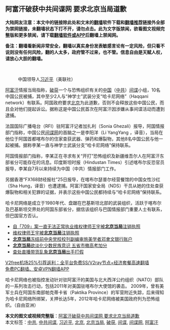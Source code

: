  <h2>阿富汗破获中共间谍网 要求北京当局道歉</h2> <p class="notice"><b>大陆网友注意：本文中的链接除此处和文末的<a href="https://github.com/bannedbook/fanqiang" >翻墙</a>软件下载和<a href="https://github.com/killgcd/justmysocks/blob/master/README.md">翻墙推荐</a>链接外全部为禁网链接，未翻墙状态下打不开，请勿点击。此为文字版禁闻，欲看图文视频完整版和更多禁闻，请下载<a href="https://github.com/bannedbook/fanqiang">翻墙软件或APP</a>后翻墙上禁闻网。</p><p>备注：翻墙看新闻非常安全，翻墙以真实身份发表敏感言论有一定风险，但只看不说则没有任何风险，翻的人太多，政府管不过来，也不管。信息自由是天赋人权，请放心大胆的翻墙。</b></p>  <div class="entry"> <br /> <figure><figcaption class="wp-caption-text">中国领导人<a href="https://www.bannedbook.org/bnews/tag/%e4%b9%a0%e8%bf%91%e5%b9%b3/" class="st_tag internal_tag" rel="tag" title="标签 习近平 下的日志">习近平</a>（美联社）</figcaption></figure> <p><a href="https://www.bannedbook.org/bnews/tag/%e9%98%bf%e5%af%8c%e6%b1%97/" class="st_tag internal_tag" rel="tag" title="标签 阿富汗 下的日志">阿富汗</a>情报当局指称，<a href="https://www.bannedbook.org/bnews/tag/%E7%A0%B4%E8%8E%B7/" class="st_tag internal_tag" rel="tag" title="标签 破获 下的日志">破获</a>一个与恐怖组织有关的<span class='wp_keywordlink_affiliate'><a href="https://www.bannedbook.org/" title="中国" target="_blank">中国</a></span>（<a href="https://www.bannedbook.org/bnews/tag/%e4%b8%ad%e5%85%b1/" class="st_tag internal_tag" rel="tag" title="标签 中共 下的日志">中共</a>）<a href="https://www.bannedbook.org/bnews/tag/%e9%97%b4%e8%b0%8d/" class="st_tag internal_tag" rel="tag" title="标签 间谍 下的日志">间谍</a>小组，10名中国公民被捕，其中至少2人与“神学士”武装分支“哈卡尼网络”（Haqqani network）有联系。阿国政府要求<a href="https://www.bannedbook.org/bnews/tag/%e5%8c%97%e4%ba%ac/" class="st_tag internal_tag" rel="tag" title="标签 北京 下的日志">北京</a>为此道歉，否则不会释放这些中国公民，而且会对他们提起诉讼。据称这是中国公民首次在阿富汗因涉嫌从事间谍活动而遭到逮捕。</p> <p>法国国际广播电台（RFI）驻阿富汗记者加扎利（Sonia Ghezali）报导，阿国情报部门指称，中国公民<a href="https://www.bannedbook.org/bnews/tag/%E9%97%B4%E8%B0%8D%E7%BD%91/" class="st_tag internal_tag" rel="tag" title="标签 间谍网 下的日志">间谍网</a>的首脑之一是李阳洋（Li YangYang ，译音），当局在他位于阿国首都喀布尔的住家查获武器、弹药和爆裂物，其他8名中国公民与他一起被捕。据称李某一直与神学士武装分支“哈卡尼网络”保持联系。</p>  <p>阿国情报部门指称，李某正在寻求有关“开打”恐怖组织及新疆维吾尔人在阿富汗东部省分可能存在的讯息。印度斯坦时报（Hindustan Times）引述喀布尔反恐官员报导，李某自7月以来持续为中国（中共）情报部门工作。</p> <p>另据香港“FX168财经报社”25日报导，在喀布尔瑟普尔经营餐馆的中国女性沙红（Sha Hung，译音）也遭逮捕。阿富汗国家安全局（NDS）干员从她的住处查获爆裂物和相关犯罪的证据，并表示这些中国公民都持续与“哈卡尼网络”保持联系。</p>  <p>哈卡尼网络是成立于1980年代、盘踞在巴基斯坦北部的武装组织，活跃于喀布尔及巴基斯坦交界处的阿国东部省分，据信该组织与巴国情报部门重要人士有联系，但巴国官方否认。</p> <ul class='op-related-articles' title='相关阅读'> <li><a href='https://www.bannedbook.org/bnews/baitai/20201201/1440313.html' target='_blank'>自「709」案一直无法正常执业维权律师王宇被<b>北京当局</b>注销执照</a></li> <li><a href='https://www.bannedbook.org/bnews/cbnews/20201201/1440263.html' target='_blank'>维权律师王宇被<b>北京当局</b>注销执照</a></li> <li><a href='https://www.bannedbook.org/bnews/headline/20201120/1433846.html' target='_blank'><b>北京当局</b>冻结前中央党校校刊副编审旅美学者邓聿文银行账户</a></li> <li><a href='https://www.bannedbook.org/bnews/comments/20201110/1428927.html' target='_blank'><b>北京当局</b>欲淡化少数民族意识 五省市撤高考加分</a></li> <li><a href='https://www.bannedbook.org/bnews/baitai/20201025/1420136.html' target='_blank'>查处直播带货乱象<b>北京当局</b>出手打假</a></li> </ul> <p class="texttj"> <a href="https://github.com/bannedbook/fanqiang/wiki/V2ray%E6%9C%BA%E5%9C%BA" target="_blank">V2free机场25%引荐返利：全平台免费SS/V2ray节点+经济套餐高速翻墙</a><br/> <a href="https://github.com/bannedbook/fanqiang/wiki/%E7%A6%81%E9%97%BB%E7%BD%91%E5%AE%89%E5%8D%93%E7%BF%BB%E5%A2%99%E6%96%B0%E9%97%BBAPP" target="_blank">免费PC翻墙、安卓VPN翻墙APP</a></p><p>哈卡尼网络也被指控发动针对驻阿富汗的美国与北大西洋公约组织（NATO）部队的一系列攻击行动，包括2011年对美国驻喀布尔大使馆的袭击。 2009年，曾有美军士兵在阿国东南部帕克蒂卡省（Paktika Province）的军营附近失踪，后来得知为哈卡尼网络所绑架，关押长达5年，2012年哈卡尼网络被美国政府列为恐怖组织。（自由亚洲）</p> <a name='sharetosocial'></a>       <div><b>本文的图文或视频完整版</b>：<a href='https://www.bannedbook.org/bnews/comments/20201227/1455702.html'>阿富汗破获中共间谍网 要求北京当局道歉</a></div>  </div><!--END ENTRY--> <div class="postfooter"> <div>本文标签：<a href="https://www.bannedbook.org/bnews/tag/%e4%b8%ad%e5%85%b1/" rel="tag">中共</a>, <a href="https://www.bannedbook.org/bnews/tag/%e4%b8%ad%e5%85%b1%e9%97%b4%e8%b0%8d/" rel="tag">中共间谍</a>, <a href="https://www.bannedbook.org/bnews/tag/%e4%b9%a0%e8%bf%91%e5%b9%b3/" rel="tag">习近平</a>, <a href="https://www.bannedbook.org/bnews/tag/%e5%8c%97%e4%ba%ac/" rel="tag">北京</a>, <a href="https://www.bannedbook.org/bnews/tag/%E5%8C%97%E4%BA%AC%E5%BD%93%E5%B1%80/" rel="tag">北京当局</a>, <a href="https://www.bannedbook.org/bnews/tag/%E7%A0%B4%E8%8E%B7/" rel="tag">破获</a>, <a href="https://www.bannedbook.org/bnews/tag/%e9%97%b4%e8%b0%8d/" rel="tag">间谍</a>, <a href="https://www.bannedbook.org/bnews/tag/%E9%97%B4%E8%B0%8D%E7%BD%91/" rel="tag">间谍网</a>, <a href="https://www.bannedbook.org/bnews/tag/%e9%98%bf%e5%af%8c%e6%b1%97/" rel="tag">阿富汗</a></div>  </div><!--END POSTFOOTER--> 